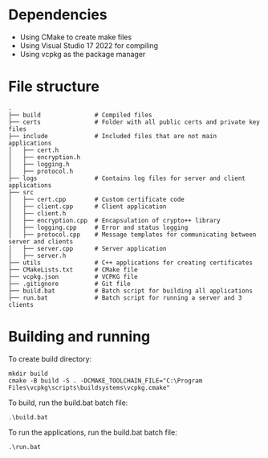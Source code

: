 # Dependencies
* Using CMake to create make files
* Using Visual Studio 17 2022 for compiling
* Using vcpkg as the package manager

# File structure
    .
    ├── build               # Compiled files
    ├── certs               # Folder with all public certs and private key files
    ├── include             # Included files that are not main applications
    │   ├── cert.h
    │   ├── encryption.h
    │   ├── logging.h
    │   ├── protocol.h
    ├── logs                # Contains log files for server and client applications
    ├── src
    │   ├── cert.cpp        # Custom certificate code
    │   ├── client.cpp      # Client application
    │   ├── client.h
    │   ├── encryption.cpp  # Encapsulation of crypto++ library
    │   ├── logging.cpp     # Error and status logging
    │   ├── protocol.cpp    # Message templates for communicating between server and clients
    │   ├── server.cpp      # Server application
    │   ├── server.h
    ├── utils               # C++ applications for creating certificates
    ├── CMakeLists.txt      # CMake file
    ├── vcpkg.json          # VCPKG file
    ├── .gitignore          # Git file
    ├── build.bat           # Batch script for building all applications
    ├── run.bat             # Batch script for running a server and 3 clients

# Building and running

To create build directory:
```
mkdir build
cmake -B build -S . -DCMAKE_TOOLCHAIN_FILE="C:\Program Files\vcpkg\scripts\buildsystems\vcpkg.cmake"
```

To build, run the build.bat batch file:
```
.\build.bat
```

To run the applications, run the build.bat batch file:
```
.\run.bat
```
